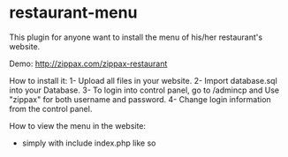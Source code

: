 restaurant-menu
===============
This plugin for anyone want to install the menu of his/her restaurant's website.

Demo:
http://zippax.com/zippax-restaurant

How to install it:
1- Upload all files in your website.
2- Import database.sql into your Database.
3- To login into control panel, go to /admincp and Use "zippax" for both username and password.
4- Change login information from the control panel.

How to view the menu in the website:
- simply with include index.php like so <? include "restaurant-menu/index.php"; ?>

